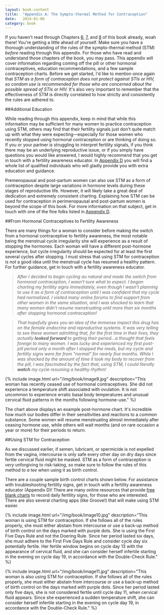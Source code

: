 ```yaml
---
layout: book-content
title:  "Appendix A: The Sympto-thermal Method for Contraception"
date:   2014-01-06
category: book
---
```


If you haven't read through Chapters <a class="text-link" target="_blank" href="/book/2014/01/12/chapter-6-hormone-changes-and-fertility-signals/">6</a>, <a class="text-link" target="_blank" href="/book/2014/01/11/chapter-7-the-rules-of-the-sympto-thermal-method/">7</a>, and <a class="text-link" target="_blank" href="/book/2014/01/10/chapter-8-checking-fertility-signals-how-to/">8</a> of this book already, woah there! You're getting a little ahead of yourself. Make sure you have a thorough understanding of the rules of the sympto-thermal method (STM) _before_ reading through this appendix. For those who have read and understand those chapters of the book, you may pass. This appendix will cover information regarding coming off the pill or other hormonal contraceptives, education recommendations, and a few sample contraception charts. Before we get started, I'd like to mention once again that _STM as a form of contraception does not protect against STIs or HIV, so condom use is recommended for those who are concerned about the possible spread of STIs or HIV._ It's also very important to remember that the effectiveness of STM is directly correlated to how strictly and consistently the rules are adhered to.


##Additional Education


While reading through this appendix, keep in mind that while this information may be sufficient for many women to practice contraception using STM, others may find that their fertility signals just don't quite match up with what they were expecting&mdash;especially for those women who recently stopped using hormonal contraception or are thinking of doing so. If you or your partner is struggling to interpret fertility signals, if you think there may be an underlying reproductive issue, or if you simply have questions you would like answered, I would highly recommend that you get in touch with a fertility awareness educator. In <a class="text-link" target="_blank" href="/book/2014/01/03/appendix-d-fertility-awareness-and-menstrual-health-resources/">Appendix D</a> you will find a whole list of qualified individuals who will gladly provide you with extra education and guidance. 

Premenopausal and post-partum women can also use STM as a form of contraception despite large variations in hormone levels during these stages of reproductive life. However, it will likely take a great deal of dedication and extremely consistent charting. Explaining how STM can be used for contraception in perimenopausal and post-partum women is beyond the scope of this book. For more information on that subject, get in touch with one of the fine folks listed in <a class="text-link" target="_blank" href="/book/2014/01/03/appendix-d-fertility-awareness-and-menstrual-health-resources/">Appendix D</a>.


##From Hormonal Contraceptives to Fertility Awareness


There are many things for a woman to consider before making the switch from a hormonal contraceptive to fertility awareness, the most notable being the menstrual cycle irregularity she will experience as a result of stopping the hormones. Each woman will have a different post-hormone experience, but cycle irregularity should be expected for at least the first several cycles after stopping. I must stress that using STM for contraception is _not_ a good idea until the menstrual cycle has resumed a healthy pattern. For further guidance, get in touch with a fertility awareness educator.

>_After I decided to begin cycling au natural and made the switch from hormonal contraception, I wasn't sure what to expect. I began charting my fertility signs immediately, even though I wasn't planning to use it as a form of contraception until I was confident that my cycle had normalized. I visited many online forums to find support from other women in the same situation, and I was shocked to learn that many women didn't resume menstruating until more than six months after stopping hormonal contraception!_

>_That hopefully gives you an idea of the immense impact this drug has on the female endocrine and reproductive systems. It was very telling to see these women admitting that, for the first time in their lives, they actually **looked forward** to getting their period...a thought that feels foreign to many women. I was lucky and experienced my first post-pill period only a month after I stopped the meds, but my cycle and fertility signs were far from "normal" for nearly five months. While I was shocked by the amount of time it took my body to recover from the pill, I was fascinated by the fact that, using STM, I could literally **watch** my cycle resuming a healthy rhythm!_


{% include image.html url="/img/book/image9.jpg" description="This woman has recently ceased use of hormonal contraceptives. She did not experience a temperature shift associated with ovulation. It is not uncommon to experience erratic basal body temperatures and unusual cervical fluid patterns in the months following hormone-use." %}


The chart above displays an example post-hormone chart. It's incredible how much our bodies differ in their sensitivities and reactions to a common substance. Some women will resume menstruating almost immediately after ceasing hormone use, while others will wait months (and on rare occasion a year or more) for their periods to return. 


##Using STM for Contraception
 

As we discussed earlier, if semen, lubricant, or spermicide is not expelled from the vagina, intercourse is only safe every other day on dry days since fertile cervical fluid might be masked. STM as a form of contraception is _very_ unforgiving to risk-taking, so make sure to follow the rules of this method _to a tee_ when using it as birth control. 

There are a couple sample birth control charts shown below. For assistance with troubleshooting fertility signs, get in touch with a fertility awareness educator (Appendix D)! There are many online resources that provide <a class="text-link" target="_blank" href="http://holistichormonalhealth.com/charts/">free blank charts</a> to record daily fertility signs, for those who are interested. There are also several charting apps (like Groove!) that will make using STM easier.


{% include image.html url="/img/book/image10.jpg" description="This woman is using STM for contraception. If she follows all of the rules properly, she must either abstain from intercourse or use a back-up method of birth control on the days marked with purple dots. She is using the First Five Days Rule and not the Doering Rule. Since her period lasted six days, she must adhere to the First Five Days Rule and consider cycle day six potentially fertile. Her fertile window begins on cycle day 13 with the appearance of cervical fluid, and she can consider herself infertile starting in the evening on cycle day 19, in accordance with the Double-Check Rule." %}


{% include image.html url="/img/book/image11.jpg" description="This woman is also using STM for contraception. If she follows all of the rules properly, she must either abstain from intercourse or use a back-up method of birth control on the days marked with purple dots. Since her period lasted only five days, she is not considered fertile until cycle day 11, when cervical fluid appears. Since she experienced a sudden temperature shift, she can consider herself infertile starting in the evening on cycle day 19, in accordance with the Double-Check Rule." %}
